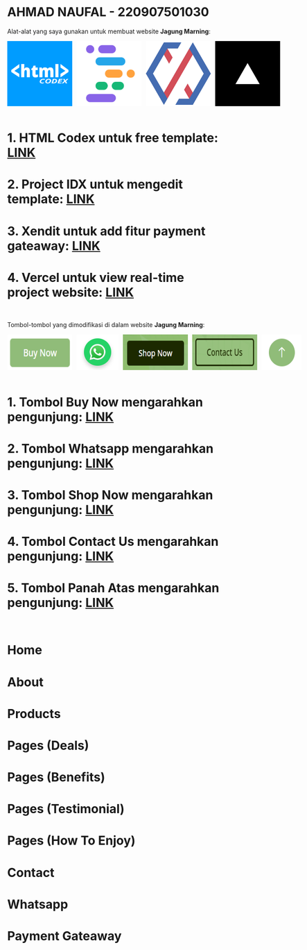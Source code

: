 # AHMAD NAUFAL - 220907501030

Alat-alat yang saya gunakan untuk membuat website **Jagung Marning**:

<div style="display: flex; gap: 10px;">
  <img src="img/htmlcodex.png" alt="Gambar 1" width="150"/>
  <img src="img/projectidx.png" alt="Gambar 2" width="150"/>
  <img src="img/xendit.png" alt="Gambar 3" width="150"/>
  <img src="img/vercel.png" alt="Gambar 4" width="150"/>
</div>

<br>

# 1. HTML Codex untuk free template: [LINK](https://htmlcodex.com/template/)
# 2. Project IDX untuk mengedit template: [LINK](https://idx.dev/)
# 3. Xendit untuk add fitur payment gateaway: [LINK](https://www.xendit.co/id/)
# 4. Vercel untuk view real-time project website: [LINK](https://vercel.com/)

<br>

Tombol-tombol yang dimodifikasi di dalam website **Jagung Marning**:

<div style="display: flex; gap: 10px;">
  <img src="img/buy-now.png" alt="Gambar 1" width="150"/>
  <img src="img/whatsapp.png" alt="Gambar 2" width="150"/>
  <img src="img/shop-now.png" alt="Gambar 3" width="150"/>
  <img src="img/contact-us.png" alt="Gambar 4" width="150"/>
  <img src="img/top.png" alt="Gambar 5" width="150"/>
</div>

<br>

# 1. Tombol Buy Now mengarahkan pengunjung: [LINK](#payment-gateaway)
# 2. Tombol Whatsapp mengarahkan pengunjung: [LINK](#whatsapp)
# 3. Tombol Shop Now mengarahkan pengunjung: [LINK](#products)
# 4. Tombol Contact Us mengarahkan pengunjung: [LINK](#whatsapp)
# 5. Tombol Panah Atas mengarahkan pengunjung: [LINK](#home)

<br>

# Home
# About
# Products
# Pages (Deals)
# Pages (Benefits)
# Pages (Testimonial)
# Pages (How To Enjoy)
# Contact
# Whatsapp
# Payment Gateaway